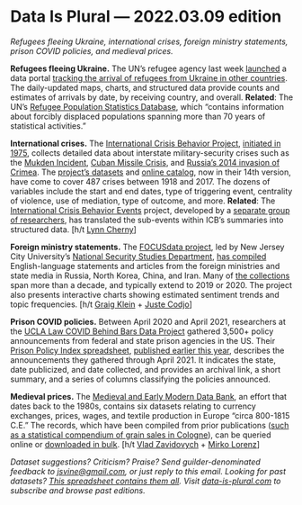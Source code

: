 Data Is Plural — 2022.03.09 edition
===================================

*Refugees fleeing Ukraine, international crises, foreign ministry statements, prison COVID policies, and medieval prices.*


__Refugees fleeing Ukraine.__ The UN’s refugee agency last week [launched](https://www.unhcr.org/news/announc/2022/3/621f5e334/launch-unhcr-data-portal-ukraine-refugee-situation.html) a data portal [tracking the arrival of refugees from Ukraine in other countries](https://data2.unhcr.org/en/situations/ukraine). The daily-updated maps, charts, and structured data provide counts and estimates of arrivals by date, by receiving country, and overall. __Related__: The UN’s [Refugee Population Statistics Database](https://www.unhcr.org/refugee-statistics-uat/), which “contains information about forcibly displaced populations spanning more than 70 years of statistical activities.”


__International crises.__ The [International Crisis Behavior Project](https://sites.duke.edu/icbdata/), [initiated in 1975](https://sites.duke.edu/icbdata/project-info/), collects detailed data about interstate military-security crises such as the [Mukden Incident](http://www.icb.umd.edu/dataviewer/?crisno=39), [Cuban Missile Crisis](http://www.icb.umd.edu/dataviewer/?crisno=196), and [Russia’s 2014 invasion of Crimea](http://www.icb.umd.edu/dataviewer/?crisno=471). The [project’s datasets](https://sites.duke.edu/icbdata/data-collections/) and [online catalog](http://www.icb.umd.edu/dataviewer/), now in their 14th version, have come to cover 487 crises between 1918 and 2017. The dozens of variables include the start and end dates, type of triggering event, centrality of violence, use of mediation, type of outcome, and more. __Related__: The [International Crisis Behavior Events](https://www.crisisevents.org/) project, developed by a [separate group of researchers](https://arxiv.org/abs/2202.07081), has translated the sub-events within ICB’s summaries into structured data. [h/t [Lynn Cherny](https://pinboard.in/u:arnicas)]


__Foreign ministry statements.__ The [FOCUSdata project](https://focusdataproject.com/), led by New Jersey City University’s [National Security Studies Department](https://www.njcu.edu/academics/schools-colleges/college-professional-studies/departments/professional-security-studies), [has compiled](https://academic.oup.com/fpa/article/18/2/orac002/6527272) English-language statements and articles from the foreign ministries and state media in Russia, North Korea, China, and Iran. Many of [the collections](https://dataverse.harvard.edu/dataverse/focusdataproject) span more than a decade, and typically extend to 2019 or 2020. The project also presents interactive charts showing estimated sentiment trends and topic frequencies. [h/t [Graig Klein](https://twitter.com/GraigKlein/status/1493617381712834564) + [Juste Codjo](https://twitter.com/J_Codjo/status/1493627145645703172)]


__Prison COVID policies.__ Between April 2020 and April 2021, researchers at the [UCLA Law COVID Behind Bars Data Project](https://uclacovidbehindbars.org/) gathered 3,500+ policy announcements from federal and state prison agencies in the US. Their [Prison Policy Index spreadsheet](https://uclacovidbehindbars.org/policy-index), [published earlier this year](https://uclacovidbehindbars.org/prison-policy-index), describes the announcements they gathered through April 2021. It indicates the state, date publicized, and date collected, and provides an archival link, a short summary, and a series of columns classifying the policies announced.


__Medieval prices.__ The [Medieval and Early Modern Data Bank](https://memdb.libraries.rutgers.edu/), an effort that dates back to the 1980s, contains six datasets relating to currency exchanges, prices, wages, and textile production in Europe “circa 800-1815 C.E.” The records, which have been compiled from prior publications ([such as a statistical compendium of grain sales in Cologne](https://memdb.libraries.rutgers.edu/metz-prices)), can be queried online or [downloaded in bulk](https://search.gesis.org/research_data/ZA8150). [h/t [Vlad Zavidovych](https://medium.com/@zavidovych/what-we-can-learn-by-looking-at-prices-and-wages-in-medieval-england-8dc207cfd20a) + [Mirko Lorenz](https://blog.datawrapper.de/medieval-prices-wages/)]


*Dataset suggestions? Criticism? Praise? Send guilder-denominated feedback to jsvine@gmail.com, or just reply to this email. Looking for past datasets? [This spreadsheet contains them all](https://docs.google.com/spreadsheets/d/1wZhPLMCHKJvwOkP4juclhjFgqIY8fQFMemwKL2c64vk/edit#gid=0). Visit [data-is-plural.com](https://www.data-is-plural.com) to subscribe and browse past editions.*
